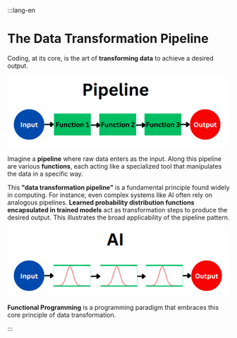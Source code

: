 :::lang-en

# The Data Transformation Pipeline

Coding, at its core, is the art of **transforming data** to achieve a desired output.

![Pipeline image](https://raw.githubusercontent.com/ken-okabe/web-images5/main/img_1744449185892.png)

Imagine a **pipeline** where raw data enters as the input.
Along this pipeline are various **functions**, each acting like a specialized tool that manipulates the data in a specific way.

This **"data transformation pipeline"** is a fundamental principle found widely in computing. For instance, even complex systems like AI often rely on analogous pipelines. **Learned probability distribution functions encapsulated in trained models** act as transformation steps to produce the desired output. This illustrates the broad applicability of the pipeline pattern.

![Functional programming pipeline image](https://raw.githubusercontent.com/ken-okabe/web-images5/main/img_1744449300196.png)

**Functional Programming** is a programming paradigm that embraces this core principle of data transformation.

:::